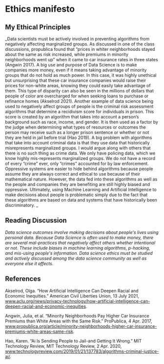 # Ethics manifesto 

## My Ethical Principles

_Data scientists must be actively involved in preventing algorithms from negatively affecting marginalized groups. As discussed in one of the class discussions, propublica found that “prices in whiter neighborhoods stayed about the same as risk increased, while premiums in minority neighborhoods went up” when it came to car insurance rates in three states (Angwin 2017). A big use and purpose of Data Science is to make companies more money, even if it means taking advantage of minority groups that do not hold as much power. In this case, it was highly unethical but unsurprising that these car insurance companies would raise their prices for non-white areas, knowing they could easily take advantage of them. This type of disparity can also be seen in the millions of dollars that people of color are overcharged for when seeking loans to purchase or refinance homes (Akselrod 2021). Another example of data science being used to negatively affect groups of people is the criminal risk assessment algorithms that determine a recidivism score for individuals in prison. This score is created by an algorithm that takes into account a person’s background such as race, income, and gender. It is then used as a factor by the judge when determining what types of resources or outcomes the person may receive such as a longer prison sentence or whether or not they are held in jail before trial (Hao 2019). A big problem with algorithms that take into account criminal data is that they use data that historically misrepresents marginalized groups. I would argue along with others that there is no such thing as crime data. We only have policing data, which we know highly mis-represents marginalized groups. We do not have a record of every “crime” ever, only “crimes” accounted for by law enforcement. Oppressive systems are easier to hide behind algorithms because people assume they are always correct and ethical to use because of their mathematical nature. However, the data fed into these algorithms as well as the people and companies they are benefiting are still highly biased and oppressive. Ultimately, using Machine Learning and Artificial Intelligence to make decisions about people is problematic simply due to the fact that these algorithms are based on data and systems that have historically been discriminatory. 
_

## Reading Discussion

_Data science outcomes involve making decisions about people's lives using personal data. Because Data Science is often used to make money, there are several mal-practices that negatively affect others whether intentional or not. These include biases in machine learning algorithms, p-hacking, and mis-using people's information. Data science ethics must be studied and actively discussed among the data science community as well as everyone else it affects._

## References

Akselrod, Olga. “How Artificial Intelligence Can Deepen Racial and Economic Inequities.” American Civil Liberties Union, 13 July 2021, www.aclu.org/news/privacy-technology/how-artificial-intelligence-can-deepen-racial-and-economic-inequities. 

Angwin, Julia, et al. “Minority Neighborhoods Pay Higher Car Insurance Premiums than White Areas with the Same Risk.” ProPublica, 4 Apr. 2017, www.propublica.org/article/minority-neighborhoods-higher-car-insurance-premiums-white-areas-same-risk. 

Hao, Karen. “Ai Is Sending People to Jail-and Getting It Wrong.” MIT Technology Review, MIT Technology Review, 2 Apr. 2020, www.technologyreview.com/2019/01/21/137783/algorithms-criminal-justice-ai/. 
